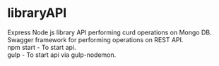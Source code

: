 # libraryAPI
Express Node js library API performing curd operations on Mongo DB.
Swagger framework for performing operations on REST API.<br>
npm start - To start api.<br>
gulp      - To start api via gulp-nodemon.<br>
